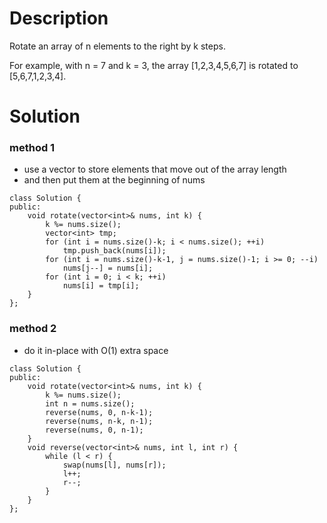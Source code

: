# Description

Rotate an array of n elements to the right by k steps.

For example, with n = 7 and k = 3, the array [1,2,3,4,5,6,7] is rotated to [5,6,7,1,2,3,4].

# Solution

### method 1
- use a vector to store elements that move out of the array length
- and then put them at the beginning of nums
```
class Solution {
public:
    void rotate(vector<int>& nums, int k) {
        k %= nums.size();
        vector<int> tmp;
        for (int i = nums.size()-k; i < nums.size(); ++i) 
            tmp.push_back(nums[i]);
        for (int i = nums.size()-k-1, j = nums.size()-1; i >= 0; --i)
            nums[j--] = nums[i];
        for (int i = 0; i < k; ++i)
            nums[i] = tmp[i];
    }
};
```

### method 2
- do it in-place with O(1) extra space
```
class Solution {
public:
    void rotate(vector<int>& nums, int k) {
        k %= nums.size();
        int n = nums.size();
        reverse(nums, 0, n-k-1);
        reverse(nums, n-k, n-1);
        reverse(nums, 0, n-1);
    }
    void reverse(vector<int>& nums, int l, int r) {
        while (l < r) {
            swap(nums[l], nums[r]);
            l++;
            r--;
        }
    }
};
```
